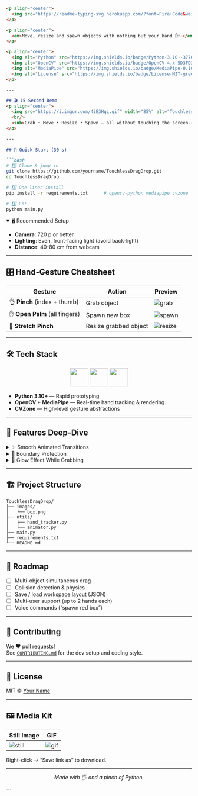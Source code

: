 ```markdown
<p align="center">
  <img src="https://readme-typing-svg.herokuapp.com/?font=Fira+Code&weight=700&size=32&duration=1&pause=1000&color=00F5D4&center=true&width=600&lines=Touchless+Drag+%26+Drop" alt="Typing">
</p>

<p align="center">
  <em>Move, resize and spawn objects with nothing but your hand ✋✨</em>
</p>

<p align="center">
  <img alt="Python" src="https://img.shields.io/badge/Python-3.10+-3776AB?style=flat-square&logo=python&logoColor=white"/>
  <img alt="OpenCV" src="https://img.shields.io/badge/OpenCV-4.x-5D3FD3?style=flat-square&logo=opencv&logoColor=white"/>
  <img alt="MediaPipe" src="https://img.shields.io/badge/MediaPipe-0.10+-0F9D58?style=flat-square&logo=google&logoColor=white"/>
  <img alt="License" src="https://img.shields.io/badge/License-MIT-green?style=flat-square"/>
</p>

---

## 🎬 15-Second Demo
<p align="center">
  <img src="https://i.imgur.com/4iE3HqL.gif" width="85%" alt="Touchless interaction demo"/>
  <br/>
  <sub>Grab • Move • Resize • Spawn — all without touching the screen.</sub>
</p>

---

## 🚀 Quick Start (30 s)

```bash
# 1️⃣ Clone & jump in
git clone https://github.com/yourname/TouchlessDragDrop.git
cd TouchlessDragDrop

# 2️⃣ One-liner install
pip install -r requirements.txt      # opencv-python mediapipe cvzone

# 3️⃣ Go!
python main.py
```

<details open>
<summary>🖥️ Recommended Setup</summary>

- **Camera**: 720 p or better  
- **Lighting**: Even, front-facing light (avoid back-light)  
- **Distance**: 40-80 cm from webcam  
</details>

---

## 🎛️ Hand-Gesture Cheatsheet

| Gesture | Action | Preview |
|---------|--------|---------|
| 👌 **Pinch** (index + thumb) | Grab object | ![grab](https://i.imgur.com/8x9n3uC.gif) |
| ✋ **Open Palm** (all fingers) | Spawn new box | ![spawn](https://i.imgur.com/7q4Vw9P.gif) |
| 🤏 **Stretch Pinch** | Resize grabbed object | ![resize](https://i.imgur.com/y5zQ8YH.gif) |

---

## 🛠️ Tech Stack

<div align="center">
  <img src="https://skillicons.dev/icons?i=python,opencv" height="50" />
  <img src="https://cdn.jsdelivr.net/gh/devicons/devicon/icons/tensorflow/tensorflow-original.svg" height="50" />
  <img src="https://cdn.jsdelivr.net/gh/devicons/devicon/icons/vscode/vscode-original.svg" height="50" />
</div>

- **Python 3.10+** — Rapid prototyping  
- **OpenCV + MediaPipe** — Real-time hand tracking & rendering  
- **CVZone** — High-level gesture abstractions  

---

## 🧪 Features Deep-Dive

<details>
<summary>✨ Smooth Animated Transitions</summary>

Every grab / release triggers a 200 ms ease-out scale animation so the interaction feels tactile and responsive.

```python
# pseudo-snippet
if grabbing:
    animate_scale(obj, 1.2, duration=200, easing="easeOutCubic")
else:
    animate_scale(obj, 1.0, duration=200)
```
</details>

<details>
<summary>🚧 Boundary Protection</summary>

Objects are clamped to screen edges so they never get “lost”.

```python
x = max(0, min(x, frame_w - w))
y = max(0, min(y, frame_h - h))
```
</details>

<details>
<summary>🎨 Glow Effect While Grabbing</summary>

A soft neon outline appears only when an object is currently held.

```python
cv2.rectangle(img, (x,y), (x+w,y+h), color, 2, cv2.LINE_AA)
cv2.GaussianBlur(img[y:y+h, x:x+w], (15,15), 0)
```
</details>

---

## 🏗️ Project Structure

```
TouchlessDragDrop/
├── images/
│   └── box.png
├── utils/
│   ├── hand_tracker.py
│   └── animator.py
├── main.py
├── requirements.txt
└── README.md
```

---

## 🔮 Roadmap

- [ ] Multi-object simultaneous drag  
- [ ] Collision detection & physics  
- [ ] Save / load workspace layout (JSON)  
- [ ] Multi-user support (up to 2 hands each)  
- [ ] Voice commands (“spawn red box”)  

---

## 🤝 Contributing

We ❤️ pull requests!  
See [`CONTRIBUTING.md`](CONTRIBUTING.md) for the dev setup and coding style.

---

## 📄 License

MIT © [Your Name](https://github.com/yourname)

---

## 🖼️ Media Kit

| Still Image | GIF |
|-------------|-----|
| ![still](https://i.imgur.com/JpKzP7m.png) | ![gif](https://i.imgur.com/4iE3HqL.gif) |

Right-click → “Save link as” to download.

---

<p align="center">
  <i>Made with 🖐️ and a pinch of Python.</i>
</p>
```
